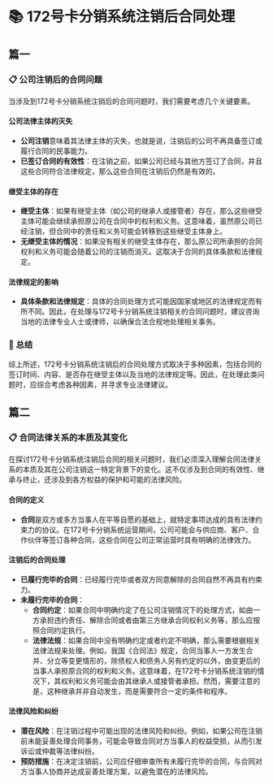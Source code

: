 # 📚 172号卡分销系统注销后合同处理

## 篇一

### 📋 公司注销后的合同问题
当涉及到172号卡分销系统注销后的合同问题时，我们需要考虑几个关键要素。

#### 公司法律主体的灭失
- **公司注销**意味着其法律主体的灭失，也就是说，注销后的公司不再具备签订或履行合同的民事能力。
- **已签订合同的有效性**：在注销之前，如果公司已经与其他方签订了合同，并且这些合同符合法律规定，那么这些合同在注销后仍然是有效的。

#### 继受主体的存在
- **继受主体**：如果有继受主体（如公司的继承人或接管者）存在，那么这些继受主体可能会继续承担原公司在合同中的权利和义务。这意味着，虽然原公司已经注销，但合同中的责任和义务可能会转移到这些继受主体身上。
- **无继受主体的情况**：如果没有相关的继受主体存在，那么原公司所承担的合同权利和义务可能会随着公司的注销而消灭。这取决于合同的具体条款和法律规定。

#### 法律规定的影响
- **具体条款和法律规定**：具体的合同处理方式可能因国家或地区的法律规定而有所不同。因此，在处理与172号卡分销系统注销相关的合同问题时，建议咨询当地的法律专业人士或律师，以确保合法合规地处理相关事务。

### 📖 总结
综上所述，172号卡分销系统注销后的合同处理方式取决于多种因素，包括合同的签订时间、内容、是否存在继受主体以及当地的法律规定等。因此，在处理此类问题时，应综合考虑各种因素，并寻求专业法律建议。


## 篇二

### 📋 合同法律关系的本质及其变化
在探讨172号卡分销系统注销后合同的相关问题时，我们必须深入理解合同法律关系的本质及其在公司注销这一特定背景下的变化。这不仅涉及到合同的有效性、继承与终止，还涉及到各方权益的保护和可能的法律风险。

#### 合同的定义
- **合同**是双方或多方当事人在平等自愿的基础上，就特定事项达成的具有法律约束力的协议。在172号卡分销系统运营期间，公司可能会与供应商、客户、合作伙伴等签订各种合同，这些合同在公司正常运营时具有明确的法律效力。

#### 注销后的合同处理
- **已履行完毕的合同**：已经履行完毕或者双方同意解除的合同自然不再具有约束力。
- **未履行完毕的合同**：
  - **合同约定**：如果合同中明确约定了在公司注销情况下的处理方式，如由一方承担违约责任、解除合同或者由第三方继承合同权利义务等，那么应按照合同约定执行。
  - **法律法规**：如果合同中没有明确约定或者约定不明确，那么需要根据相关法律法规来处理。例如，我国《合同法》规定，合同当事人一方发生合并、分立等变更情形的，除债权人和债务人另有约定的以外，由变更后的当事人承担原合同的权利和义务。这意味着，在172号卡分销系统注销的情况下，其权利和义务可能会由其继承人或接管者承担。然而，需要注意的是，这种继承并非自动发生，而是需要符合一定的条件和程序。

#### 法律风险和纠纷
- **潜在风险**：在注销过程中可能出现的法律风险和纠纷。例如，如果公司在注销前未能妥善处理合同事务，可能会导致合同对方当事人的权益受损，从而引发诉讼或仲裁等法律纠纷。
- **预防措施**：在决定注销前，公司应仔细审查所有未履行完毕的合同，与合同对方当事人协商并达成妥善处理方案，以避免潜在的法律风险。

